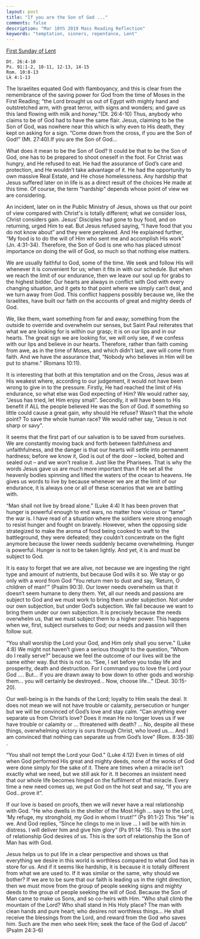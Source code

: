 ```yaml
---
layout: post
title: "If you are the Son of God ..."
comments: false
description: "Mar 10th 2019 Mass Reading Reflection"
keywords: "temptation, sinners, repentance, Lent"
---
```


[First Sunday of Lent](https://www.ewtn.com/daily-readings/?date=2019-03-10)

```
Dt. 26:4-10
Ps. 91:1-2, 10-11, 12-13, 14-15
Rom. 10:8-13
Lk 4:1-13
```
The Israelites equated God with flamboyancy, and this is clear from the remembrance of the saving power for God from the time of Moses in the First Reading; “the Lord brought us out of Egypt with mighty hand and outstretched arm, with great terror, with signs and wonders; and gave us this land flowing with milk and honey.”(Dt. 26:4-10) Thus, anybody who claims to be of God had to have the same flair. Jesus, claiming to be the Son of God, was nowhere near this which is why even to His death, they kept on asking for a sign. “Come down from the cross, if you are the Son of God!” (Mt. 27:40).If you are the Son of God...

What does it mean to be the Son of God? It could be that to be the Son of God, one has to be prepared to shoot oneself in the foot. For Christ was hungry, and He refused to eat. He had the assurance of God’s care and protection, and He wouldn’t take advantage of it. He had the opportunity to own massive Real Estate, and He chose homelessness. Any hardship that Jesus suffered later on in life is as a direct result of the choices He made at this time. Of course, the term "hardship" depends whose point of view we are considering. 

An incident, later on in the Public Ministry of Jesus, shows us that our point of view compared with Christ's is totally different; what we consider loss, Christ considers gain. Jesus' Disciples had gone to buy food, and on returning, urged Him to eat. But Jesus refused saying, “I have food that you do not know about” and they were perplexed. And He explained further, “My food is to do the will of Him who sent me and accomplish His work” (Jn. 4:31-34). Therefore, the Son of God is one who has placed utmost importance on doing the will of God, so much so that nothing else matters.

We are usually faithful to God, some of the time. We seek and follow His will whenever it is convenient for us; when it fits in with our schedule. But when we reach the limit of our endurance, then we leave our soul up for grabs to the highest bidder. Our hearts are always in conflict with God with every changing situation, and it gets to that point where we simply can’t deal, and we turn away from God. This conflict happens possibly because we, like the Israelites, have built our faith on the accounts of great and mighty deeds of God. 

We, like them, want something from far and away; something from the outside to override and overwhelm our senses, but Saint Paul reiterates that what we are looking for is within our grasp; it is on our lips and in our hearts. The great sign we are looking for, we will only see, if we confess with our lips and believe in our hearts. Therefore, rather than faith coming from awe, as in the time of Moses, and which didn’t last, awe will come from faith. And we have the assurance that, “Nobody who believes in Him will be put to shame.” (Romans 10:11).

It is interesting that both at this temptation and on the Cross, Jesus was at His weakest where, according to our judgement, it would not have been wrong to give in to the pressure. Firstly, He had reached the limit of His endurance, so what else was God expecting of Him? We would rather say, “Jesus has tried, let Him enjoy small”.  Secondly, it will have been to His benefit if ALL the people believed He was the Son of God. If something so little could cause a great gain, why should He refuse? Wasn’t that the whole point? To save the whole human race? We would rather say, “Jesus is not sharp or savy".

It seems that the first part of our salvation is to be saved from ourselves. We are constantly moving back and forth between faithfulness and unfaithfulness, and the danger is that our hearts will settle into permanent hardness; before we know it, God is out of the door – locked, bolted and sealed out – and we won’t realise it. Just like the Pharisees. That is why the words Jesus gave us are much more important than if He set all the heavenly bodies spinning and lifted the waters of the ocean to heavens. He gives us words to live by because whenever we are at the limit of our endurance, it is always one or all of these scenarios that we are battling with. 

“Man shall not live by bread alone.” (Luke 4:4) It has been proven that hunger is powerful enough to end wars, no matter how vicious or “tame” the war is. I have read of a situation where the soldiers were strong enough to resist hunger and fought on bravely. However, when the opposing side strategized to make the aroma of food being cooked to waft to the battleground, they were defeated; they couldn’t concentrate on the fight anymore because the lower needs suddenly became overwhelming. Hunger is powerful. Hunger is not to be taken lightly. And yet, it is and must be subject to God. 

It is easy to forget that we are alive, not because we are ingesting the right type and amount of nutrients, but because God wills it so. We stay or go only with a word from God “You return men to dust and say, ‘Return, O children of man!’” (Psalm 90:3). Our lower needs overwhelm us that it doesn’t seem humane to deny them. Yet, all our needs and passions are subject to God and we must work to bring them under subjection. Not under our own subjection, but under God’s subjection. We fail because we want to bring them under our own subjection. It is precisely because the needs overwhelm us, that we must subject them to a higher power. This happens when we, first, subject ourselves to God; our needs and passion will then follow suit. 

“You shall worship the Lord your God, and Him only shall you serve.” (Luke 4:8) We might not haven’t given a serious thought to the question, “Whom do I really serve?” because we feel the outcome of our lives will be the same either way. But this is not so. “See, I set before you today life and prosperity, death and destruction. For I command you to love the Lord your God …. But… if you are drawn away to bow down to other gods and worship them… you will certainly be destroyed… Now, choose life…” (Deut. 30:15-20). 

Our well-being is in the hands of the Lord; loyalty to Him seals the deal. It does not mean we will not have trouble or calamity, persecution or hunger but we will be convinced of God’s love and stay calm. “Can anything ever separate us from Christ’s love? Does it mean He no longer loves us if we have trouble or calamity or … threatened with death? … No, despite all these things, overwhelming victory is ours through Christ, who loved us…. And I am convinced that nothing can separate us from God’s love” (Rom. 8:35-38) .

“You shall not tempt the Lord your God.” (Luke 4:12) Even in times of old when God performed His great and mighty deeds, none of the works of God were done simply for the sake of it. There are times when a miracle isn’t exactly what we need, but we still ask for it. It becomes an insistent need that our whole life becomes hinged on the fulfilment of that miracle. Every time a new need comes up, we put God on the hot seat and say, “If you are God…prove it”. 

If our love is based on proofs, then we will never have a real relationship with God. “He who dwells in the shelter of the Most High … says to the Lord, ‘My refuge, my stronghold, my God in whom I trust!’” (Ps 91:1-2) This “He” is we. And God replies, “Since he clings to me in love … I will be with him in distress. I will deliver him and give him glory” (Ps 91:14 -15). This is the sort of relationship God desires of us. This is the sort of relationship the Son of Man has with God.  

Jesus helps us to put life in a clear perspective and shows us that everything we desire in this world is worthless compared to what God has in store for us. And if it seems like hardship, it is because it is totally different from what we are used to. If it was similar or the same, why should we bother? If we are to be sure that our faith is leading us in the right direction, then we must move from the group of people seeking signs and mighty deeds to the group of people seeking the will of God. Because the Son of Man came to make us Sons, and so co-heirs with Him. “Who shall climb the mountain of the Lord? Who shall stand in His Holy place? The man with clean hands and pure heart; who desires not worthless things… He shall receive the blessings from the Lord, and reward from the God who saves him. Such are the men who seek Him; seek the face of the God of Jacob” (Psalm 24:3-6)
